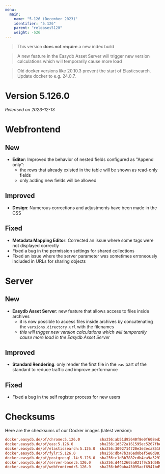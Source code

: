 ```yaml
---
menu:
  main:
    name: "5.126 (December 2023)"
    identifier: "5.126"
    parent: "releases5120"
    weight: -626
---
```


> This version **does not require** a new index build

> A new feature in the Easydb Asset Server will trigger new version calculations which will temporarily cause more load

> Old docker versions like 20.10.3 prevent the start of Elasticsearch. Update docker to e.g. 24.0.7.

# Version 5.126.0

*Released on 2023-12-13*


# Webfrontend

## New

* **Editor**: Improved the behavior of nested fields configured as "Append only":
  * the rows that already existed in the table will be shown as read-only fields
  * only adding new fields will be allowed

## Improved

* **Design**: Numerous corrections and adjustments have been made in the CSS

## Fixed

* **Metadata Mapping Editor**: Corrected an issue where some tags were not displayed correctly
* Fixed a bug in the permission settings for shared collections
* Fixed an issue where the server parameter was sometimes erroneously included in URLs for sharing objects


# Server

## New

* **Easydb Asset Server**: new feature that allows access to files inside archives
  * it is now possible to access files inside archives by concatenating the `versions.directory.url` with the filenames
  * *this will trigger new version calculations which will temporarily cause more load in the Easydb Asset Server*

## Improved

* **Standard Rendering**: only render the first file in the `eas` part of the standard to reduce traffic and improve performance

## Fixed

* Fixed a bug in the self register process for new users


# Checksums

Here are the checksums of our Docker images (latest version):

```ini
docker.easydb.de/pf/chrome:5.126.0         sha256:ab51d95640f8e0f608ed26015a30f19e5e25534d1224a972b8b381def9b99fdd
docker.easydb.de/pf/eas:5.126.0            sha256:1d572a161595ec5267fbe35a913cf4b229ec638084fbab17f1075d4bdc0289ab
docker.easydb.de/pf/elasticsearch:5.126.0  sha256:3092714720e3e3eca85106941aefc305152edc13e044383ecc6f99faf7b82664
docker.easydb.de/pf/fylr:5.126.0           sha256:db47b3a6ad0bef5e8d881006812a56974a133badcb041b5defd782e2b5c4ba0b
docker.easydb.de/pf/postgresql-14:5.126.0  sha256:c1d3b7882cdb4ea9a3293ae0d6bea21417e20ffc2e133f6274afeba72409e0c8
docker.easydb.de/pf/server-base:5.126.0    sha256:d4412665a021f9c51d58d12c50b70164190f6dc69a69e9cda2ecd8297a764aff
docker.easydb.de/pf/webfrontend:5.126.0    sha256:b69aba45095acf6941bd548ec33e1ce1d479eccd6e9da2edbf9484b5ce4c6f7f
```
